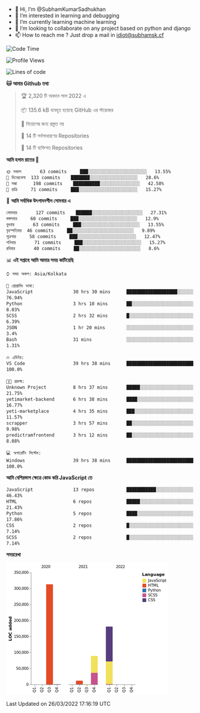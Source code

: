 - 👋 Hi, I’m @SubhamKumarSadhukhan
- 👀 I’m interested in learning and debugging
- 🌱 I’m currently learning machine learning
- 💞️ I’m looking to collaborate on any project based on python and django
- 📫 How to reach me ?
      Just drop a mail in idiot@subhamsk.cf

<!---
SubhamKumarSadhukhan/SubhamKumarSadhukhan is a ✨ special ✨ repository because its `README.md` (this file) appears on your GitHub profile.
You can click the Preview link to take a look at your changes.
--->


<!--START_SECTION:waka-->
![Code Time](http://img.shields.io/badge/Code%20Time-328%20hrs%2044%20mins-blue)

![Profile Views](http://img.shields.io/badge/%E0%A6%AA%E0%A7%8D%E0%A6%B0%E0%A7%8B%E0%A6%AB%E0%A6%BE%E0%A6%87%E0%A6%B2%20%E0%A6%A6%E0%A6%B0%E0%A7%8D%E0%A6%B6%E0%A6%A8-2-blue)

![Lines of code](https://img.shields.io/badge/%E0%A6%B9%E0%A7%8D%E0%A6%AF%E0%A6%BE%E0%A6%B2%E0%A7%8B%20%E0%A6%93%E0%A6%AF%E0%A6%BC%E0%A6%BE%E0%A6%B0%E0%A7%8D%E0%A6%B2%E0%A7%8D%E0%A6%A1%20%E0%A6%A5%E0%A7%87%E0%A6%95%E0%A7%87%20%E0%A6%86%E0%A6%AE%E0%A6%BF%20%E0%A6%B2%E0%A6%BF%E0%A6%96%E0%A7%87%E0%A6%9B%E0%A6%BF-597%20Thousand%20%E0%A6%95%E0%A7%8B%E0%A6%A1%E0%A7%87%E0%A6%B0%20%E0%A6%B2%E0%A6%BE%E0%A6%87%E0%A6%A8-blue)

**🐱 আমার Github তথ্য** 

> 🏆 2,320 টি অবদান সাল 2022 এ
 > 
> 📦 135.6 kB ব্যবহৃত হয়েছে GitHub এর স্টরেজের 
 > 
> 🚫 নিয়োগের জন্য প্রস্তুত নয়
 > 
> 📜 14 টি সর্বসাধারণের Repositories 
 > 
> 🔑 14 টি ব্যক্তিগত Repositories  
 > 
**আমি হলাম রাতের 🦉** 

```text
🌞 সকাল       63 commits     ███░░░░░░░░░░░░░░░░░░░░░░   13.55% 
🌆 দিনেরবেলা  133 commits    ███████░░░░░░░░░░░░░░░░░░   28.6% 
🌃 সন্ধা      198 commits    ██████████░░░░░░░░░░░░░░░   42.58% 
🌙 রাত্রি     71 commits     ███░░░░░░░░░░░░░░░░░░░░░░   15.27%

```
📅 **আমি সর্বাধিক উৎপাদনশীল সোমবার এ** 

```text
সোমবার       127 commits    ██████░░░░░░░░░░░░░░░░░░░   27.31% 
মঙ্গলবার     60 commits     ███░░░░░░░░░░░░░░░░░░░░░░   12.9% 
বুধবার       63 commits     ███░░░░░░░░░░░░░░░░░░░░░░   13.55% 
বৃহস্পতিবার  46 commits     ██░░░░░░░░░░░░░░░░░░░░░░░   9.89% 
শুক্রবার     58 commits     ███░░░░░░░░░░░░░░░░░░░░░░   12.47% 
শনিবার       71 commits     ███░░░░░░░░░░░░░░░░░░░░░░   15.27% 
রবিবার       40 commits     ██░░░░░░░░░░░░░░░░░░░░░░░   8.6%

```


📊 **এই সপ্তাহে আমি আমার সময় কাটিয়েছি** 

```text
⌚︎ সময় অঞ্চল: Asia/Kolkata

💬 প্রোগ্রামিং ভাষা: 
JavaScript               30 hrs 30 mins      ███████████████████░░░░░░   76.94% 
Python                   3 hrs 10 mins       ██░░░░░░░░░░░░░░░░░░░░░░░   8.03% 
SCSS                     2 hrs 32 mins       █░░░░░░░░░░░░░░░░░░░░░░░░   6.39% 
JSON                     1 hr 20 mins        ░░░░░░░░░░░░░░░░░░░░░░░░░   3.4% 
Bash                     31 mins             ░░░░░░░░░░░░░░░░░░░░░░░░░   1.31%

🔥 এডিটর: 
VS Code                  39 hrs 38 mins      █████████████████████████   100.0%

🐱‍💻 প্রকল্ম: 
Unknown Project          8 hrs 37 mins       █████░░░░░░░░░░░░░░░░░░░░   21.75% 
yetimarket-backend       6 hrs 38 mins       ████░░░░░░░░░░░░░░░░░░░░░   16.77% 
yeti-marketplace         4 hrs 35 mins       ███░░░░░░░░░░░░░░░░░░░░░░   11.57% 
scrapper                 3 hrs 57 mins       ██░░░░░░░░░░░░░░░░░░░░░░░   9.98% 
predictramfrontend       3 hrs 12 mins       ██░░░░░░░░░░░░░░░░░░░░░░░   8.08%

💻 অপারেটিং সিস্টেম: 
Windows                  39 hrs 38 mins      █████████████████████████   100.0%

```

**আমি বেশিরভাগ ক্ষেত্রে কোড করি JavaScript তে** 

```text
JavaScript               13 repos            ███████████░░░░░░░░░░░░░░   46.43% 
HTML                     6 repos             █████░░░░░░░░░░░░░░░░░░░░   21.43% 
Python                   5 repos             ████░░░░░░░░░░░░░░░░░░░░░   17.86% 
CSS                      2 repos             █░░░░░░░░░░░░░░░░░░░░░░░░   7.14% 
SCSS                     2 repos             █░░░░░░░░░░░░░░░░░░░░░░░░   7.14%

```


**সময়রেখা**

![Chart not found](https://raw.githubusercontent.com/SubhamKumarSadhukhan/SubhamKumarSadhukhan/main/charts/bar_graph.png) 


 Last Updated on 26/03/2022 17:16:19 UTC
<!--END_SECTION:waka-->
